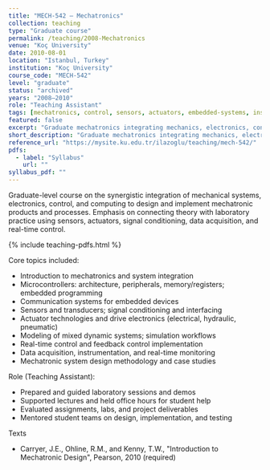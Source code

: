 ```yaml
---
title: "MECH-542 — Mechatronics"
collection: teaching
type: "Graduate course"
permalink: /teaching/2008-Mechatronics
venue: "Koç University"
date: 2010-08-01
location: "Istanbul, Turkey"
institution: "Koç University"
course_code: "MECH-542"
level: "graduate"
status: "archived"
years: "2008–2010"
role: "Teaching Assistant"
tags: [mechatronics, control, sensors, actuators, embedded-systems, instrumentation]
featured: false
excerpt: "Graduate mechatronics integrating mechanics, electronics, control, and computing; hands-on labs with sensors, actuators, and embedded systems."
short_description: "Graduate mechatronics integrating mechanics, electronics, control, and computing; hands-on labs with sensors, actuators, and embedded systems."
reference_url: "https://mysite.ku.edu.tr/ilazoglu/teaching/mech-542/"
pdfs:
  - label: "Syllabus"
    url: ""
syllabus_pdf: ""
---
```


Graduate-level course on the synergistic integration of mechanical systems, electronics, control, and computing to design and implement mechatronic products and processes. Emphasis on connecting theory with laboratory practice using sensors, actuators, signal conditioning, data acquisition, and real-time control.

{% include teaching-pdfs.html %}

Core topics included:

- Introduction to mechatronics and system integration
- Microcontrollers: architecture, peripherals, memory/registers; embedded programming
- Communication systems for embedded devices
- Sensors and transducers; signal conditioning and interfacing
- Actuator technologies and drive electronics (electrical, hydraulic, pneumatic)
- Modeling of mixed dynamic systems; simulation workflows
- Real-time control and feedback control implementation
- Data acquisition, instrumentation, and real-time monitoring
- Mechatronic system design methodology and case studies

Role (Teaching Assistant):

- Prepared and guided laboratory sessions and demos
- Supported lectures and held office hours for student help
- Evaluated assignments, labs, and project deliverables
- Mentored student teams on design, implementation, and testing

Texts

- Carryer, J.E., Ohline, R.M., and Kenny, T.W., "Introduction to Mechatronic Design", Pearson, 2010 (required)
